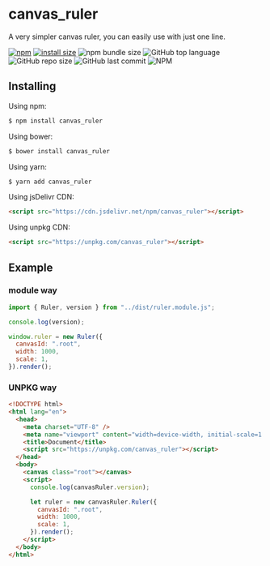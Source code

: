 # canvas_ruler

A very simpler canvas ruler, you can easily use with just one line.

[![npm](https://img.shields.io/npm/v/canvas_ruler.svg?style=flat-square)](https://www.npmjs.org/package/canvas_ruler)
[![install size](https://packagephobia.now.sh/badge?p=canvas_ruler)](https://packagephobia.now.sh/result?p=canvas_ruler)
![npm bundle size](https://img.shields.io/bundlephobia/min/canvas_ruler)
![GitHub top language](https://img.shields.io/github/languages/top/lovefengruoqing/canvas_ruler)
![GitHub repo size](https://img.shields.io/github/repo-size/lovefengruoqing/canvas_ruler)
![GitHub last commit](https://img.shields.io/github/last-commit/lovefengruoqing/canvas_ruler)
![NPM](https://img.shields.io/npm/l/canvas_ruler)

## Installing

Using npm:

```bash
$ npm install canvas_ruler
```

Using bower:

```bash
$ bower install canvas_ruler
```

Using yarn:

```bash
$ yarn add canvas_ruler
```

Using jsDelivr CDN:

```html
<script src="https://cdn.jsdelivr.net/npm/canvas_ruler"></script>
```

Using unpkg CDN:

```html
<script src="https://unpkg.com/canvas_ruler"></script>
```

## Example

### module way

```js
import { Ruler, version } from "../dist/ruler.module.js";

console.log(version);

window.ruler = new Ruler({
  canvasId: ".root",
  width: 1000,
  scale: 1,
}).render();
```

### UNPKG way

```html
<!DOCTYPE html>
<html lang="en">
  <head>
    <meta charset="UTF-8" />
    <meta name="viewport" content="width=device-width, initial-scale=1.0" />
    <title>Document</title>
    <script src="https://unpkg.com/canvas_ruler"></script>
  </head>
  <body>
    <canvas class="root"></canvas>
    <script>
      console.log(canvasRuler.version);

      let ruler = new canvasRuler.Ruler({
        canvasId: ".root",
        width: 1000,
        scale: 1,
      }).render();
    </script>
  </body>
</html>
```